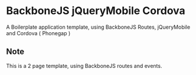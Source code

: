 BackboneJS jQueryMobile Cordova
================================

A Boilerplate application template, using BackboneJS Routes, jQueryMobile and Cordova ( Phonegap )

Note
------
This is a 2 page template, using BackboneJS routes and events.
